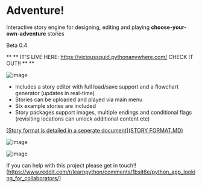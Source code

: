 # Adventure!

Interactive story engine for designing, editing and playing **choose-your-own-adventure** stories

Beta 0.4

** ** IT'S LIVE HERE:  https://vicioussquid.pythonanywhere.com/  CHECK IT OUT!! ** **

![image](https://github.com/ViciousSquid/Adventure/assets/161540961/835df9e4-af52-4059-8773-510c022a6ccf)







* Includes a story editor with full load/save support and a flowchart generator (updates in real-time)
* Stories can be uploaded and played via main menu
* Six example stories are included
* Story packages support images, multiple endings and conditional flags (revisiting locations can unlock additional content etc)

[[Story format is detailed in a seperate document](STORY FORMAT.MD)](https://github.com/ViciousSquid/Adventure/blob/main/STORY%20FORMAT.MD)



![image](https://github.com/ViciousSquid/Adventure/assets/161540961/3994d423-3e86-4089-a569-8fcc62105fe9)




![image](https://github.com/ViciousSquid/Adventure/assets/161540961/f93d3a95-901a-44d0-abef-deb4d7698ab4)


If you can help with this project please get in touch!!
[https://www.reddit.com/r/learnpython/comments/1bsit6e/python_app_looking_for_collaborators/]
